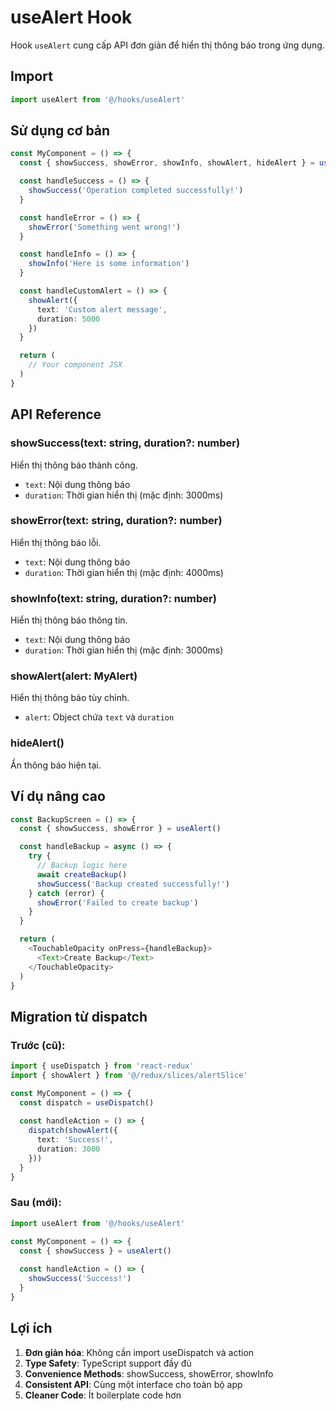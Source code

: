 # useAlert Hook

Hook `useAlert` cung cấp API đơn giản để hiển thị thông báo trong ứng dụng.

## Import

```typescript
import useAlert from '@/hooks/useAlert'
```

## Sử dụng cơ bản

```typescript
const MyComponent = () => {
  const { showSuccess, showError, showInfo, showAlert, hideAlert } = useAlert()

  const handleSuccess = () => {
    showSuccess('Operation completed successfully!')
  }

  const handleError = () => {
    showError('Something went wrong!')
  }

  const handleInfo = () => {
    showInfo('Here is some information')
  }

  const handleCustomAlert = () => {
    showAlert({
      text: 'Custom alert message',
      duration: 5000
    })
  }

  return (
    // Your component JSX
  )
}
```

## API Reference

### showSuccess(text: string, duration?: number)
Hiển thị thông báo thành công.
- `text`: Nội dung thông báo
- `duration`: Thời gian hiển thị (mặc định: 3000ms)

### showError(text: string, duration?: number)
Hiển thị thông báo lỗi.
- `text`: Nội dung thông báo
- `duration`: Thời gian hiển thị (mặc định: 4000ms)

### showInfo(text: string, duration?: number)
Hiển thị thông báo thông tin.
- `text`: Nội dung thông báo
- `duration`: Thời gian hiển thị (mặc định: 3000ms)

### showAlert(alert: MyAlert)
Hiển thị thông báo tùy chỉnh.
- `alert`: Object chứa `text` và `duration`

### hideAlert()
Ẩn thông báo hiện tại.

## Ví dụ nâng cao

```typescript
const BackupScreen = () => {
  const { showSuccess, showError } = useAlert()

  const handleBackup = async () => {
    try {
      // Backup logic here
      await createBackup()
      showSuccess('Backup created successfully!')
    } catch (error) {
      showError('Failed to create backup')
    }
  }

  return (
    <TouchableOpacity onPress={handleBackup}>
      <Text>Create Backup</Text>
    </TouchableOpacity>
  )
}
```

## Migration từ dispatch

### Trước (cũ):
```typescript
import { useDispatch } from 'react-redux'
import { showAlert } from '@/redux/slices/alertSlice'

const MyComponent = () => {
  const dispatch = useDispatch()
  
  const handleAction = () => {
    dispatch(showAlert({
      text: 'Success!',
      duration: 3000
    }))
  }
}
```

### Sau (mới):
```typescript
import useAlert from '@/hooks/useAlert'

const MyComponent = () => {
  const { showSuccess } = useAlert()
  
  const handleAction = () => {
    showSuccess('Success!')
  }
}
```

## Lợi ích

1. **Đơn giản hóa**: Không cần import useDispatch và action
2. **Type Safety**: TypeScript support đầy đủ
3. **Convenience Methods**: showSuccess, showError, showInfo
4. **Consistent API**: Cùng một interface cho toàn bộ app
5. **Cleaner Code**: Ít boilerplate code hơn
